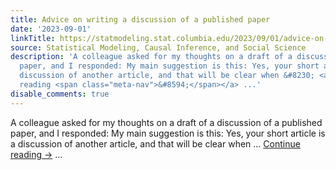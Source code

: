 ```yaml
---
title: Advice on writing a discussion of a published paper
date: '2023-09-01'
linkTitle: https://statmodeling.stat.columbia.edu/2023/09/01/advice-on-writing-a-discussion-of-a-published-paper/
source: Statistical Modeling, Causal Inference, and Social Science
description: 'A colleague asked for my thoughts on a draft of a discussion of a published
  paper, and I responded: My main suggestion is this: Yes, your short article is a
  discussion of another article, and that will be clear when &#8230; <a href="https://statmodeling.stat.columbia.edu/2023/09/01/advice-on-writing-a-discussion-of-a-published-paper/">Continue
  reading <span class="meta-nav">&#8594;</span></a> ...'
disable_comments: true
---
```

A colleague asked for my thoughts on a draft of a discussion of a published paper, and I responded: My main suggestion is this: Yes, your short article is a discussion of another article, and that will be clear when &#8230; <a href="https://statmodeling.stat.columbia.edu/2023/09/01/advice-on-writing-a-discussion-of-a-published-paper/">Continue reading <span class="meta-nav">&#8594;</span></a> ...